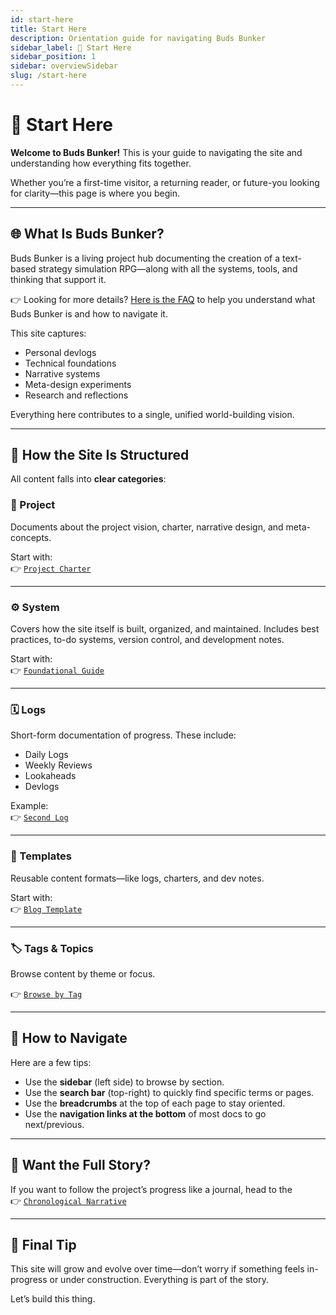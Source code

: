 ```yaml
---
id: start-here
title: Start Here
description: Orientation guide for navigating Buds Bunker
sidebar_label: 🧭 Start Here
sidebar_position: 1
sidebar: overviewSidebar
slug: /start-here
---
```


# 🧭 Start Here

**Welcome to Buds Bunker!** This is your guide to navigating the site and understanding how everything fits together.

Whether you’re a first-time visitor, a returning reader, or future-you looking for clarity—this page is where you begin.

---

## 🌐 What Is Buds Bunker?

Buds Bunker is a living project hub documenting the creation of a text-based strategy simulation RPG—along with all the systems, tools, and thinking that support it.

👉 Looking for more details? [Here is the FAQ](/docs/system/website/faq) to help you understand what Buds Bunker is and how to navigate it.


This site captures:
- Personal devlogs
- Technical foundations
- Narrative systems
- Meta-design experiments
- Research and reflections

Everything here contributes to a single, unified world-building vision.

---

## 🧱 How the Site Is Structured

All content falls into **clear categories**:

### 📜 Project
Documents about the project vision, charter, narrative design, and meta-concepts.

Start with:  
👉 [`Project Charter`](/docs/project/project-charter)

---

### ⚙️ System
Covers how the site itself is built, organized, and maintained. Includes best practices, to-do systems, version control, and development notes.

Start with:  
👉 [`Foundational Guide`](/docs/system/website/foundational-guide)

---

### 🗓️ Logs
Short-form documentation of progress. These include:
- Daily Logs
- Weekly Reviews
- Lookaheads
- Devlogs

Example:  
👉 [`Second Log`](/logs/2025-04-01-second-log)

---

### 🧱 Templates
Reusable content formats—like logs, charters, and dev notes.

Start with:  
👉 [`Blog Template`](/docs/system/templates/blog-template)

---

### 🏷️ Tags & Topics
Browse content by theme or focus.

👉 [`Browse by Tag`](/docs/tag-index)


---

## 🧭 How to Navigate

Here are a few tips:

- Use the **sidebar** (left side) to browse by section.
- Use the **search bar** (top-right) to quickly find specific terms or pages.
- Use the **breadcrumbs** at the top of each page to stay oriented.
- Use the **navigation links at the bottom** of most docs to go next/previous.

---

## 📖 Want the Full Story?

If you want to follow the project’s progress like a journal, head to the  
👉 [`Chronological Narrative`](/docs/chronological-narrative)

---

## 🧠 Final Tip

This site will grow and evolve over time—don’t worry if something feels in-progress or under construction. Everything is part of the story.

Let’s build this thing.

